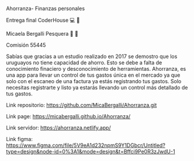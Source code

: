 Ahorranza- Finanzas personales

Entrega final CoderHouse 💻 📱

Micaela Bergalli Pesquera 🚀 💙

Comisión 55445

Sabías que gracias a un estudio realizado en 2017 se demostro que los uruguayos no tiene capacidad de ahorro.
Esto se debe a falta de conocimiento finaciero y desconocimiento de herramientas.
Ahorranza, es una app para llevar un control de tus gastos única en el mercado ya que solo con el escaneo de una factura ya estás registrando tus gastos.
Solo necesitas registrarte y listo ya estarás llevando un control más detallado de tus gastos.

Link repositorio: https://github.com/MicaBergalli/Ahorranza.git

Link page: https://micabergalli.github.io/Ahorranza/

Link servidor: https://ahorranza.netlify.app/

Link figma: https://www.figma.com/file/5V9eA1d232npmS9Y1DGbcr/Untitled?type=design&node-id=0%3A1&mode=design&t=Bffci9Pe0R3zJwdU-1